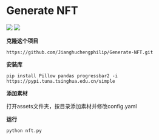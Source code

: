 # Generate NFT

![](https://img.shields.io/github/downloads/Jianghuchengphilip/Generate-NFT/total)
![](https://img.shields.io/github/license/Jianghuchengphilip/Generate-NFT?color=f05032)

**克隆这个项目**

```https://github.com/Jianghuchengphilip/Generate-NFT.git```

**安装库**

```pip install Pillow pandas progressbar2 -i https://pypi.tuna.tsinghua.edu.cn/simple```

**添加素材**

打开assets文件夹，按目录添加素材并修改config.yaml

**运行**

```python nft.py```




